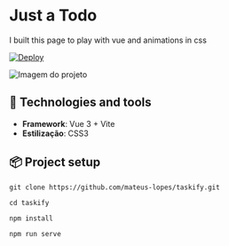 # Just a Todo

I built this page to play with vue and animations in css 

[![Deploy](https://img.shields.io/badge/View%20Project-online-blue)](https://6811655999a347766b8b5199--taskify000.netlify.app)

![Imagem do projeto](https://github.com/user-attachments/assets/444c516a-2adc-4337-9fd1-388375d683c4)

## 🚀 Technologies and tools

- **Framework**: Vue 3 + Vite
- **Estilização**: CSS3

## 📦 Project setup
```
git clone https://github.com/mateus-lopes/taskify.git
```
```
cd taskify
```
```
npm install
```
```
npm run serve
```
